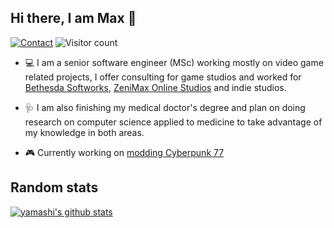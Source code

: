 ## Hi there, I am Max 👋

[![Contact](https://img.shields.io/badge/Contact-&#128231;-blue.svg)](mailto:yamashi@live.com)
![Visitor count](https://shields-io-visitor-counter.herokuapp.com/badge?page=yamashi.yamashi)


* 💻 I am a senior software engineer (MSc) working mostly on video game related projects, I offer consulting for game studios and worked for [Bethesda Softworks](https://bethesda.net/), [ZeniMax Online Studios](https://www.zenimaxonline.com/) and indie studios. 

* 🩺 I am also finishing my medical doctor's degree and plan on doing research on computer science applied to medicine to take advantage of my knowledge in both areas.

* 🎮 Currently working on [modding Cyberpunk 77](https://github.com/maximegmd/CyberEngineTweaks)

## Random stats

[![yamashi's github stats](https://github-readme-stats.vercel.app/api?username=maximegmd&count_private=true&include_all_commits=true)](https://github.com/anuraghazra/github-readme-stats)
